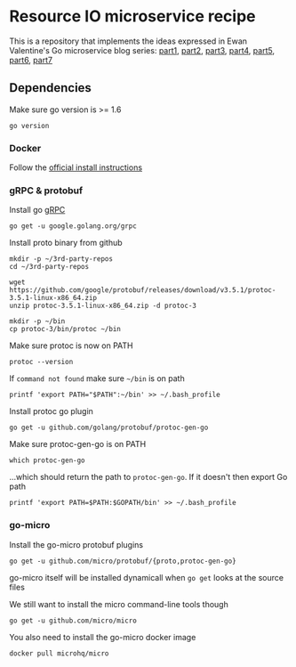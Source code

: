 # Resource IO microservice recipe

This is a repository that implements the ideas expressed in Ewan Valentine's Go microservice blog series: [part1](https://ewanvalentine.io/microservices-in-golang-part-1/), [part2](https://ewanvalentine.io/microservices-in-golang-part-2/), [part3](https://ewanvalentine.io/microservices-in-golang-part-3/), [part4](https://ewanvalentine.io/microservices-in-golang-part-4/), [part5](https://ewanvalentine.io/microservices-in-golang-part-5/), [part6](https://ewanvalentine.io/microservices-in-golang-part-6/), [part7](https://ewanvalentine.io/microservices-in-golang-part-7/)

## Dependencies

Make sure go version is >= 1.6
```
go version
```

### Docker

Follow the [official install instructions](https://docs.docker.com/install/)

### gRPC & protobuf

Install go [gRPC](https://grpc.io/docs/quickstart/go.html)

```
go get -u google.golang.org/grpc
```

Install proto binary from github
```
mkdir -p ~/3rd-party-repos 
cd ~/3rd-party-repos

wget https://github.com/google/protobuf/releases/download/v3.5.1/protoc-3.5.1-linux-x86_64.zip
unzip protoc-3.5.1-linux-x86_64.zip -d protoc-3

mkdir -p ~/bin 
cp protoc-3/bin/protoc ~/bin
```

Make sure protoc is now on PATH
```
protoc --version
```


If `command not found` make sure `~/bin` is on path
```
printf 'export PATH="$PATH":~/bin' >> ~/.bash_profile
```

Install protoc go plugin
```
go get -u github.com/golang/protobuf/protoc-gen-go
```

Make sure protoc-gen-go is on PATH
```
which protoc-gen-go
```
...which should return the path to `protoc-gen-go`. If it doesn't then export Go path

```
printf 'export PATH=$PATH:$GOPATH/bin' >> ~/.bash_profile
```

### go-micro

Install the go-micro protobuf plugins

```
go get -u github.com/micro/protobuf/{proto,protoc-gen-go}
```

go-micro itself will be installed dynamicall when `go get` looks at the source files

We still want to install the micro command-line tools though

```
go get -u github.com/micro/micro
```

You also need to install the go-micro docker image

```
docker pull microhq/micro
```



